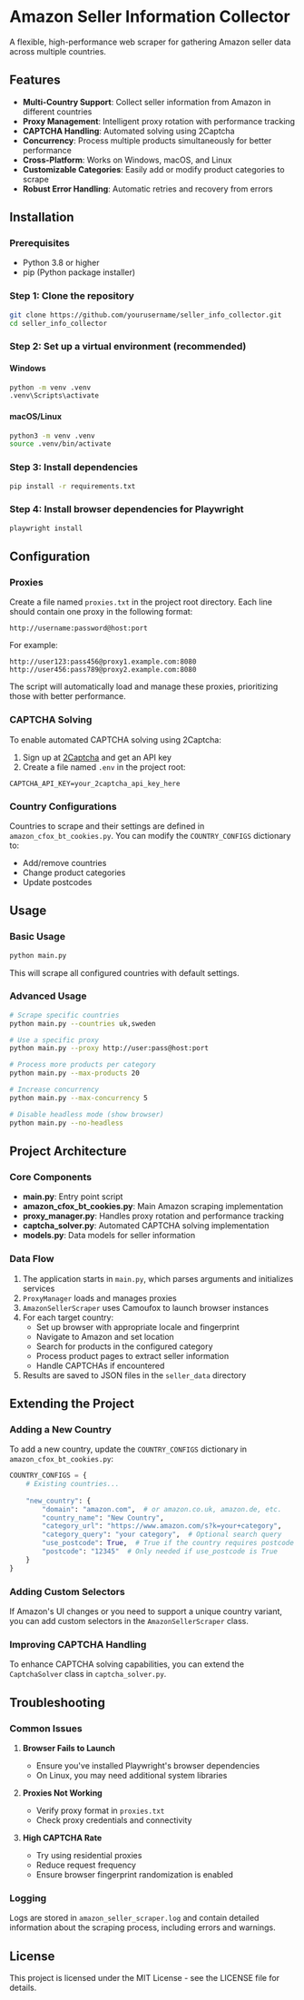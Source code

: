 # Amazon Seller Information Collector

A flexible, high-performance web scraper for gathering Amazon seller data across multiple countries.

## Features

- **Multi-Country Support**: Collect seller information from Amazon in different countries
- **Proxy Management**: Intelligent proxy rotation with performance tracking
- **CAPTCHA Handling**: Automated solving using 2Captcha
- **Concurrency**: Process multiple products simultaneously for better performance
- **Cross-Platform**: Works on Windows, macOS, and Linux
- **Customizable Categories**: Easily add or modify product categories to scrape
- **Robust Error Handling**: Automatic retries and recovery from errors

## Installation

### Prerequisites

- Python 3.8 or higher
- pip (Python package installer)

### Step 1: Clone the repository

```bash
git clone https://github.com/yourusername/seller_info_collector.git
cd seller_info_collector
```

### Step 2: Set up a virtual environment (recommended)

#### Windows
```bash
python -m venv .venv
.venv\Scripts\activate
```

#### macOS/Linux
```bash
python3 -m venv .venv
source .venv/bin/activate
```

### Step 3: Install dependencies

```bash
pip install -r requirements.txt
```

### Step 4: Install browser dependencies for Playwright

```bash
playwright install
```

## Configuration

### Proxies

Create a file named `proxies.txt` in the project root directory. Each line should contain one proxy in the following format:

```
http://username:password@host:port
```

For example:
```
http://user123:pass456@proxy1.example.com:8080
http://user456:pass789@proxy2.example.com:8080
```

The script will automatically load and manage these proxies, prioritizing those with better performance.

### CAPTCHA Solving

To enable automated CAPTCHA solving using 2Captcha:

1. Sign up at [2Captcha](https://2captcha.com) and get an API key
2. Create a file named `.env` in the project root:
```
CAPTCHA_API_KEY=your_2captcha_api_key_here
```

### Country Configurations

Countries to scrape and their settings are defined in `amazon_cfox_bt_cookies.py`. You can modify the `COUNTRY_CONFIGS` dictionary to:
- Add/remove countries
- Change product categories
- Update postcodes

## Usage

### Basic Usage

```bash
python main.py
```

This will scrape all configured countries with default settings.

### Advanced Usage

```bash
# Scrape specific countries
python main.py --countries uk,sweden

# Use a specific proxy
python main.py --proxy http://user:pass@host:port

# Process more products per category
python main.py --max-products 20

# Increase concurrency
python main.py --max-concurrency 5

# Disable headless mode (show browser)
python main.py --no-headless
```

## Project Architecture

### Core Components

- **main.py**: Entry point script
- **amazon_cfox_bt_cookies.py**: Main Amazon scraping implementation
- **proxy_manager.py**: Handles proxy rotation and performance tracking
- **captcha_solver.py**: Automated CAPTCHA solving implementation
- **models.py**: Data models for seller information

### Data Flow

1. The application starts in `main.py`, which parses arguments and initializes services
2. `ProxyManager` loads and manages proxies
3. `AmazonSellerScraper` uses Camoufox to launch browser instances
4. For each target country:
   - Set up browser with appropriate locale and fingerprint
   - Navigate to Amazon and set location
   - Search for products in the configured category
   - Process product pages to extract seller information
   - Handle CAPTCHAs if encountered
5. Results are saved to JSON files in the `seller_data` directory

## Extending the Project

### Adding a New Country

To add a new country, update the `COUNTRY_CONFIGS` dictionary in `amazon_cfox_bt_cookies.py`:

```python
COUNTRY_CONFIGS = {
    # Existing countries...
    
    "new_country": {
        "domain": "amazon.com",  # or amazon.co.uk, amazon.de, etc.
        "country_name": "New Country",
        "category_url": "https://www.amazon.com/s?k=your+category",
        "category_query": "your category",  # Optional search query
        "use_postcode": True,  # True if the country requires postcode
        "postcode": "12345"  # Only needed if use_postcode is True
    }
}
```

### Adding Custom Selectors

If Amazon's UI changes or you need to support a unique country variant, you can add custom selectors in the `AmazonSellerScraper` class.

### Improving CAPTCHA Handling

To enhance CAPTCHA solving capabilities, you can extend the `CaptchaSolver` class in `captcha_solver.py`.

## Troubleshooting

### Common Issues

1. **Browser Fails to Launch**
   - Ensure you've installed Playwright's browser dependencies
   - On Linux, you may need additional system libraries

2. **Proxies Not Working**
   - Verify proxy format in `proxies.txt`
   - Check proxy credentials and connectivity

3. **High CAPTCHA Rate**
   - Try using residential proxies
   - Reduce request frequency
   - Ensure browser fingerprint randomization is enabled

### Logging

Logs are stored in `amazon_seller_scraper.log` and contain detailed information about the scraping process, including errors and warnings.

## License

This project is licensed under the MIT License - see the LICENSE file for details.
